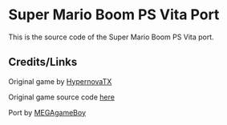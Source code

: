 # Super Mario Boom PS Vita Port
This is the source code of the Super Mario Boom PS Vita port.

## Credits/Links
Original game by [HypernovaTX](https://github.com/HypernovaTX)

Original game source code [here](https://github.com/HypernovaTX/SuperMarioBoom)

Port by [MEGAgameBoy](https://github.com/MEGAgameBoy)